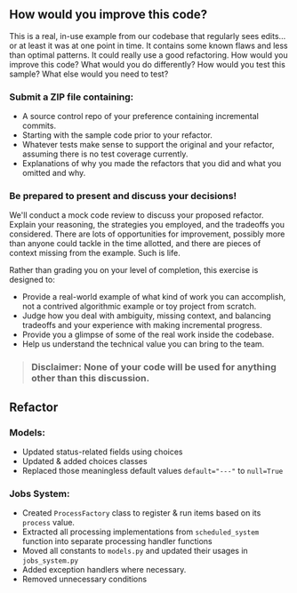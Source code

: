 ## How would you improve this code?

This is a real, in-use example from our codebase that regularly sees edits... or at least it was at one point in time. It contains some known flaws and less than optimal patterns. It could really use a good refactoring. How would you improve this code? What would you do differently? How would you test this sample? What else would you need to test?

### Submit a ZIP file containing:

- A source control repo of your preference containing incremental commits.
- Starting with the sample code prior to your refactor.
- Whatever tests make sense to support the original and your refactor, assuming there is no test coverage currently.
- Explanations of why you made the refactors that you did and what you omitted and why.

### Be prepared to present and discuss your decisions!

We'll conduct a mock code review to discuss your proposed refactor. Explain your reasoning, the strategies you employed, and the tradeoffs you considered. There are lots of opportunities for improvement, possibly more than anyone could tackle in the time allotted, and there are pieces of context missing from the example. Such is life.

Rather than grading you on your level of completion, this exercise is designed to:

- Provide a real-world example of what kind of work you can accomplish, not a contrived algorithmic example or toy project from scratch.
- Judge how you deal with ambiguity, missing context, and balancing tradeoffs and your experience with making incremental progress.
- Provide you a glimpse of some of the real work inside the codebase.
- Help us understand the technical value you can bring to the team.

> ### Disclaimer: **None of your code will be used for anything other than this discussion.**

## Refactor

### Models:
- Updated status-related fields using choices
- Updated & added choices classes
- Replaced those meaningless default values `default="---"` to `null=True`

### Jobs System:
- Created `ProcessFactory` class to register & run items based on its `process` value.
- Extracted all processing implementations from `scheduled_system` function into separate processing handler functions
- Moved all constants to `models.py` and updated their usages in `jobs_system.py`
- Added exception handlers where necessary.
- Removed unnecessary conditions
